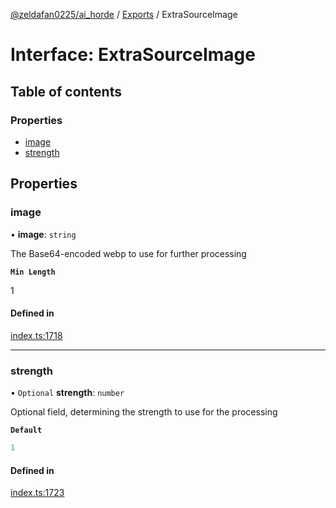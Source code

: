 [@zeldafan0225/ai_horde](../README.md) / [Exports](../modules.md) / ExtraSourceImage

# Interface: ExtraSourceImage

## Table of contents

### Properties

- [image](ExtraSourceImage.md#image)
- [strength](ExtraSourceImage.md#strength)

## Properties

### image

• **image**: `string`

The Base64-encoded webp to use for further processing

**`Min Length`**

1

#### Defined in

[index.ts:1718](https://github.com/ZeldaFan0225/ai_horde/blob/a3ac80c/index.ts#L1718)

___

### strength

• `Optional` **strength**: `number`

Optional field, determining the strength to use for the processing

**`Default`**

```ts
1
```

#### Defined in

[index.ts:1723](https://github.com/ZeldaFan0225/ai_horde/blob/a3ac80c/index.ts#L1723)
